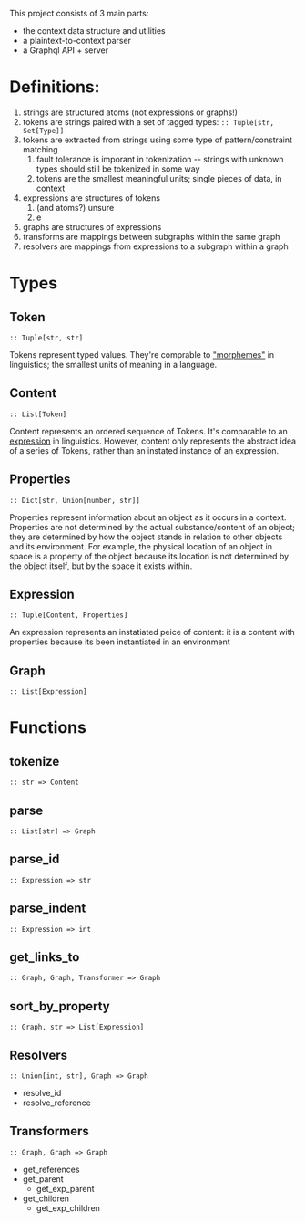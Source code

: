 This project consists of 3 main parts:
- the context data structure and utilities
- a plaintext-to-context parser
- a Graphql API + server


# Definitions:
1. strings are structured atoms (not expressions or graphs!)
2. tokens are strings paired with a set of tagged types: `:: Tuple[str, Set[Type]]`
3. tokens are extracted from strings using some type of pattern/constraint matching
   1. fault tolerance is imporant in tokenization -- strings with unknown types should still be tokenized in some way
   2. tokens are the smallest meaningful units; single pieces of data, in context
4. expressions are structures of tokens
   1. (and atoms?) unsure
   2. e
5. graphs are structures of expressions
6. transforms are mappings between subgraphs within the same graph
7. resolvers are mappings from expressions to a subgraph within a graph




# Types

## Token
`:: Tuple[str, str]`

Tokens represent typed values. They're comprable to ["morphemes"](https://en.wikipedia.org/wiki/Morpheme) in linguistics; the smallest units of meaning in a language.

## Content
`:: List[Token]`

Content represents an ordered sequence of Tokens. It's comparable to an [expression](https://en.wikipedia.org/wiki/Sentence_(linguistics)) in linguistics. However, content only represents the abstract idea of a series of Tokens, rather than an instated instance of an expression.

## Properties
`:: Dict[str, Union[number, str]]`

Properties represent information about an object as it occurs in a context. Properties are not determined by the actual substance/content of an object; they are determined by how the object stands in relation to other objects and its environment. For example, the physical location of an object in space is a property of the object because its location is not determined by the object itself, but by the space it exists within.

## Expression
`:: Tuple[Content, Properties]`

An expression represents an instatiated peice of content: it is a content with properties because its been  instantiated in an environment

## Graph
`:: List[Expression]`

# Functions

## tokenize
`:: str => Content`

## parse
`:: List[str] => Graph`

## parse_id
`:: Expression => str`

## parse_indent
`:: Expression => int`

## get_links_to
`:: Graph, Graph, Transformer => Graph`

## sort_by_property
`:: Graph, str => List[Expression]`

## Resolvers
`:: Union[int, str], Graph => Graph`
- resolve_id
- resolve_reference

## Transformers
`:: Graph, Graph => Graph`
- get_references
- get_parent
    - get_exp_parent
- get_children
    - get_exp_children


